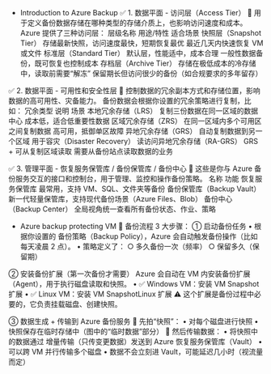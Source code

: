 - Introduction to Azure Backup
✅ 1. 数据平面 - 访问层（Access Tier）
	🎯 用于定义备份数据存储在哪种类型的存储介质上，也影响访问速度和成本。
Azure 提供了三种访问层：
层级名称	用途/特性	适合场景
快照层（Snapshot Tier）	存储最新快照，访问速度最快，短期恢复最优	最近几天内快速恢复 VM 或文件
标准层（Standard Tier）	默认层，性能适中，成本合理	一般性数据备份，既可恢复也控制成本
存档层（Archive Tier）	存储在极低成本的冷存储中，读取前需要“解冻”	保留期长但访问很少的备份（如合规要求的多年留存）

✅ 2. 数据平面 - 可用性和安全性层
	🎯 控制数据的冗余副本方式和存储位置，影响数据的高可用性、灾备能力。
备份数据会根据你设置的冗余策略进行复制，比如：
冗余类型	说明	场景
本地冗余存储（LRS）	复制三份数据在同一区域的数据中心	成本低，适合低重要性数据
区域冗余存储（ZRS）	在同一区域内多个可用区之间复制数据	高可用，抵御单区故障
异地冗余存储（GRS）	自动复制数据到另一个区域	用于容灾（Disaster Recovery）
读访问异地冗余存储（RA-GRS）	GRS + 可从复制区域读取	需要从备份站点读取数据的业务

✅ 3. 管理平面 - 恢复服务保管库 / 备份保管库 / 备份中心
	🎯 这些是你与 Azure 备份服务交互的接口和控制台，用于管理、监控和操作备份策略。
	名称	功能
	恢复服务保管库	最常用，支持 VM、SQL、文件夹等备份
	备份保管库（Backup Vault）	新一代轻量保管库，支持现代备份场景（Azure Files、Blob）
	备份中心（Backup Center）	全局视角统一查看所有备份状态、作业、策略












- Azure backup protecting VM
🧱 备份流程 3 大步骤：
① 启动备份任务
	• 根据你设置的 备份策略（Backup Policy），Azure 会自动触发备份操作（比如每天凌晨 2 点）。
	• 策略定义了：
		○ 多久备份一次（频率）
		○ 保留多久（保留期）

② 安装备份扩展（第一次备份才需要）
	Azure 会自动在 VM 内安装备份扩展（Agent），用于执行磁盘读取和快照。
	• ✅ Windows VM：安装 VM Snapshot 扩展
	• ✅ Linux VM：安装 VM SnapshotLinux 扩展
⚠️ 这个扩展是备份过程中必要的，它负责挂载磁盘、创建快照。

③ 数据生成 + 传输到 Azure 备份服务
📸 先拍“快照”：
	• 对每个磁盘进行快照
	• 快照保存在临时存储中（图中的“临时数据”部分）
🔁 然后传输数据：
	• 将快照中的数据通过 增量传输（只传变更数据）发送到 Azure 恢复服务保管库（Vault）
	• 可以跨 VM 并行传输多个磁盘
	• 数据不会立刻进 Vault，可能延迟几小时（视流量而定）

